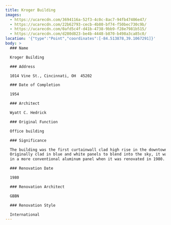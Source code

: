 ```yaml
---
title: Kroger Building
images:
  - https://ucarecdn.com/3694116a-52f3-4c0c-8ac7-94fb47406e47/
  - https://ucarecdn.com/22b62793-cecb-4b80-bf74-f50bec730c9b/
  - https://ucarecdn.com/0afd5c4f-d41b-4738-9bb9-f28e7981b515/
  - https://ucarecdn.com/d280d823-be4b-4448-b870-b498a3ca85c0/
location: '{"type":"Point","coordinates":[-84.513878,39.1067291]}'
body: >
  ### Name

  Kroger Building

  ### Address

  1014 Vine St., Cincinnati, OH  45202 

  ### Date of Completion

  1954

  ### Architect

  Wyatt C. Hedrick

  ### Original Function

  Office building

  ### Significance

  The building was the first curtainwall clad high rise in the downtown area. 
  Originally clad in blue and white panels to blend into the sky, it was reclad
  in a more conventional aluminum panel when it was renovated in 1980.

  ### Renovation Date

  1980

  ### Renovation Architect

  GBBN

  ### Renovation Style

  International
---
```

